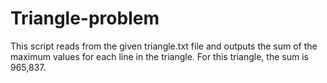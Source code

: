 # Triangle-problem

This script reads from the given triangle.txt file and outputs the sum of the maximum values for each line in the triangle. For this triangle, the sum is 965,837.
